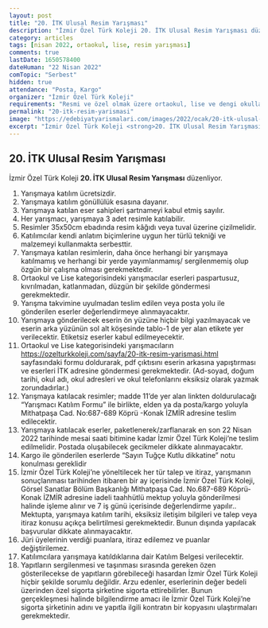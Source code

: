 ```yaml
---
layout: post
title: "20. İTK Ulusal Resim Yarışması"
description: "İzmir Özel Türk Koleji 20. İTK Ulusal Resim Yarışması düzenliyor."
category: articles
tags: [nisan 2022, ortaokul, lise, resim yarışması]
comments: true
lastDate: 1650578400
dateHuman: "22 Nisan 2022"
comTopic: "Serbest"
hidden: true
attendance: "Posta, Kargo"
organizer: "İzmir Özel Türk Koleji"
requirements: "Resmi ve özel olmak üzere ortaokul, lise ve dengi okullarda öğrenim gören bütün öğrenciler katılabilecektir."
permalink: "20-itk-resim-yarismasi"
image: "https://edebiyatyarismalari.com/images/2022/ocak/20-itk-ulusal-resim-yarismasi.jpg"
excerpt: "İzmir Özel Türk Koleji <strong>20. İTK Ulusal Resim Yarışması</strong> düzenliyor."
---
```


## 20. İTK Ulusal Resim Yarışması
İzmir Özel Türk Koleji **20. İTK Ulusal Resim Yarışması** düzenliyor.  

1. Yarışmaya katılım ücretsizdir.
2. Yarışmaya katılım gönüllülük esasına dayanır.
3. Yarışmaya katılan eser sahipleri şartnameyi kabul etmiş sayılır.
4. Her yarışmacı, yarışmaya 3 adet resimle katılabilir.
5. Resimler 35x50cm ebadında resim kâğıdı veya tuval üzerine çizilmelidir.
6. Katılımcılar kendi anlatım biçimlerine uygun her türlü tekniği ve malzemeyi kullanmakta serbesttir.
7. Yarışmaya katılan resimlerin, daha önce herhangi bir yarışmaya katılmamış ve herhangi bir yerde yayımlanmamış/ sergilenmemiş olup özgün bir çalışma olması gerekmektedir.
8. Ortaokul ve Lise kategorisindeki yarışmacılar eserleri paspartusuz, kıvrılmadan, katlanmadan, düzgün bir şekilde göndermesi gerekmektedir.
9. Yarışma takvimine uyulmadan teslim edilen veya posta yolu ile gönderilen eserler değerlendirmeye alınmayacaktır.
10. Yarışmaya gönderilecek eserin ön yüzüne hiçbir bilgi yazılmayacak ve eserin arka yüzünün sol alt köşesinde tablo-1 de yer alan etikete yer verilecektir. Etiketsiz eserler kabul edilmeyecektir. 
11. Ortaokul ve Lise kategorisindeki yarışmacıların https://ozelturkkoleji.com/sayfa/20-itk-resim-yarismasi.html sayfasındaki formu doldurarak, pdf çıktısını eserin arkasına yapıştırması ve eserleri İTK adresine göndermesi gerekmektedir.  (Ad-soyad, doğum tarihi, okul adı, okul adresleri ve okul telefonlarını eksiksiz olarak yazmak zorundadırlar.)
12. Yarışmaya katılacak resimler; madde 11’de yer alan linkten doldurulacağı “Yarışmacı Katılım Formu” ile birlikte, elden ya da posta/kargo yoluyla Mithatpaşa Cad. No:687-689 Köprü -Konak İZMİR adresine teslim edilecektir.
13. Yarışmaya katılacak eserler, paketlenerek/zarflanarak en son 22 Nisan 2022 tarihinde mesai saati bitimine kadar İzmir Özel Türk Koleji’ne teslim edilmelidir. Postada oluşabilecek gecikmeler dikkate alınmayacaktır.
14. Kargo ile gönderilen eserlerde “Sayın Tuğçe Kutlu dikkatine” notu konulması gereklidir
15. İzmir Özel Türk Koleji’ne yöneltilecek her tür talep ve itiraz, yarışmanın sonuçlanması tarihinden itibaren bir ay içerisinde İzmir Özel Türk Koleji, Görsel Sanatlar Bölüm Başkanlığı Mithatpaşa Cad. No.687-689 Köprü- Konak İZMİR adresine iadeli taahhütlü mektup yoluyla gönderilmesi halinde işleme alınır ve 7 iş günü içerisinde değerlendirme yapılır.. Mektupta, yarışmaya katılım tarihi, eksiksiz iletişim bilgileri ve talep veya itiraz konusu açıkça belirtilmesi gerekmektedir. Bunun dışında yapılacak başvurular dikkate alınmayacaktır.
16. Jüri üyelerinin verdiği puanlara, itiraz edilemez ve puanlar değiştirilemez.
17. Katılımcılara yarışmaya katıldıklarına dair Katılım Belgesi verilecektir.
18. Yapıtların sergilenmesi ve taşınması sırasında gereken özen gösterilecekse de yapıtların görebileceği hasardan İzmir Özel Türk Koleji hiçbir şekilde sorumlu değildir. Arzu edenler, eserlerinin değer bedeli üzerinden özel sigorta şirketine sigorta ettirebilirler. Bunun gerçekleşmesi halinde bilgilendirme amacı ile İzmir Özel Türk Koleji’ne sigorta şirketinin adını ve yapıtla ilgili kontratın bir kopyasını ulaştırmaları gerekmektedir.